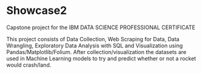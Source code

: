 # Showcase2
Capstone project for the IBM DATA SCIENCE PROFESSIONAL CERTIFICATE

This project consists of Data Collection, Web Scraping for Data, Data Wrangling, Exploratory Data Analysis with SQL and Visualization using Pandas/Matplotlib/Folium.
After collection/visualization the datasets are used in Machine Learning models to try and predict whether or not a rocket would crash/land. 
